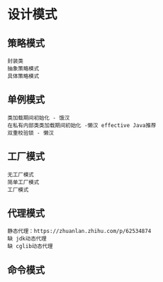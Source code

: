 # 设计模式  

## 策略模式
    封装类
    抽象策略模式
    具体策略模式

## 单例模式
    类加载期间初始化 - 饿汉
    在私有内部类类加载期间初始化 -懒汉 effective Java推荐
    双重校验锁 - 懒汉

## 工厂模式  
    无工厂模式
    简单工厂模式
    工厂模式

## 代理模式
    静态代理：https://zhuanlan.zhihu.com/p/62534874
    缺 jdk动态代理
    缺 cglib动态代理
    
## 命令模式

## 
    
   


